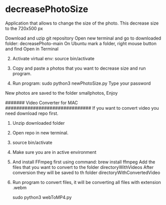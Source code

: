 # decreasePhotoSize

Application that allows to change the size of the photo. This decrease size to the 720x500 px

Download and uzip git repository
Open new terminal and go to downloaded folder: decreasePhoto-main
On Ubuntu mark a folder, right mouse button and find Open in Terminal

2. Activate virtual env: 
   source bin/activate

3. Copy and paste a photos that you want to decrease size and run program.

4. Run program: 
   sudo python3 newPhotoSize.py
   Type your password

New photos are saved to the folder smallphotos,
Enjoy


####### Video Converter for MAC ###############################
If you want to convert video you need download repo first.

1. Unzip downloaded folder
2. Open repo in new terminal.
3. source bin/activate
4. Make sure you are in active environment
5. And install FFmpeg first using command: brew install ffmpeg
   Add the files that you want to convert to the folder directoryWithVideos
   After conversion they will be saved to th folder directoryWithConvertedVideo
6. Run program to convert files, it will be converting all files with extension .webm

   sudo python3 webToMP4.py
